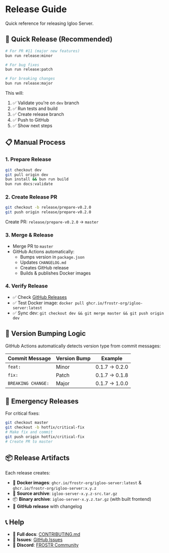 # Release Guide

Quick reference for releasing Igloo Server.

## 🚀 Quick Release (Recommended)

```bash
# For PR #11 (major new features)
bun run release:minor

# For bug fixes  
bun run release:patch

# For breaking changes
bun run release:major
```

This will:
1. ✅ Validate you're on `dev` branch
2. ✅ Run tests and build  
3. ✅ Create release branch
4. ✅ Push to GitHub
5. ✅ Show next steps

## 📋 Manual Process

### 1. Prepare Release
```bash
git checkout dev
git pull origin dev
bun install && bun run build
bun run docs:validate
```

### 2. Create Release PR  
```bash
git checkout -b release/prepare-v0.2.0
git push origin release/prepare-v0.2.0
```
Create PR: `release/prepare-v0.2.0` → `master`

### 3. Merge & Release
- Merge PR to `master`
- GitHub Actions automatically:
  - Bumps version in `package.json`
  - Updates `CHANGELOG.md`
  - Creates GitHub release
  - Builds & publishes Docker images

### 4. Verify Release
- ✅ Check [GitHub Releases](https://github.com/FROSTR-ORG/igloo-server/releases)
- ✅ Test Docker image: `docker pull ghcr.io/frostr-org/igloo-server:latest`
- ✅ Sync dev: `git checkout dev && git merge master && git push origin dev`

## 🔄 Version Bumping Logic

GitHub Actions automatically detects version type from commit messages:

| Commit Message | Version Bump | Example |
|----------------|--------------|---------|
| `feat:` | Minor | 0.1.7 → 0.2.0 |
| `fix:` | Patch | 0.1.7 → 0.1.8 |
| `BREAKING CHANGE:` | Major | 0.1.7 → 1.0.0 |

## 🚨 Emergency Releases

For critical fixes:
```bash
git checkout master
git checkout -b hotfix/critical-fix
# Make fix and commit
git push origin hotfix/critical-fix
# Create PR to master
```

## 📦 Release Artifacts

Each release creates:
- 🐳 **Docker images**: `ghcr.io/frostr-org/igloo-server:latest` & `ghcr.io/frostr-org/igloo-server:x.y.z`
- 📁 **Source archive**: `igloo-server-x.y.z-src.tar.gz`
- 📦 **Binary archive**: `igloo-server-x.y.z.tar.gz` (with built frontend)
- 📝 **GitHub release** with changelog

## 📞 Help

- 📖 **Full docs**: [CONTRIBUTING.md](CONTRIBUTING.md)
- 🐛 **Issues**: [GitHub Issues](https://github.com/FROSTR-ORG/igloo-server/issues)
- 💬 **Discord**: [FROSTR Community](https://discord.gg/frostr) 